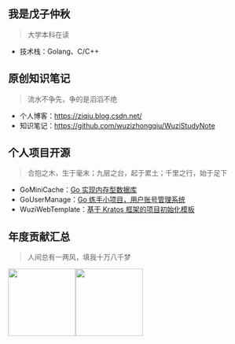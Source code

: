 ## 我是戊子仲秋
> 大学本科在读
* 技术栈：Golang、C/C++


## 原创知识笔记
> 流水不争先，争的是滔滔不绝
* 个人博客：https://ziqiu.blog.csdn.net/
* 知识笔记：https://github.com/wuzizhongqiu/WuziStudyNote


## 个人项目开源
> 合抱之木，生于毫末；九层之台，起于累土；千里之行，始于足下
* GoMiniCache：[Go 实现内存型数据库](https://github.com/wuzizhongqiu/GoMiniCache)
* GoUserManage：[Go 练手小项目，用户账号管理系统](https://github.com/wuzizhongqiu/GoUserManage)
* WuziWebTemplate：[基于 Kratos 框架的项目初始化模板](https://github.com/wuzizhongqiu/WuziWebTemplate)


## 年度贡献汇总
> 人间总有一两风，填我十万八千梦

<img align="" height="137px" src="https://github-readme-stats.vercel.app/api?username=wuzizhongqiu&hide_title=true&hide_border=true&show_icons=true&include_all_commits=true&line_height=21&bg_color=0,EC6C6C,FFD479,FFFC79,73FA79&theme=graywhite&locale=cn" /><img align="" height="137px" src="https://github-readme-stats.vercel.app/api/top-langs/?username=wuzizhongqiu&hide_title=true&hide_border=true&layout=compact&bg_color=0,73FA79,73FDFF,D783FF&theme=graywhite&locale=cn" />

